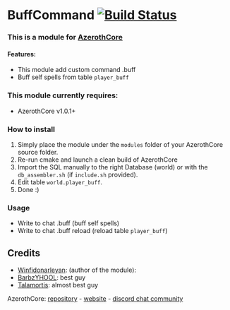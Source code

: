 # BuffCommand [![Build Status](https://travis-ci.org/Winfidonarleyan/BuffCommand-module.svg?branch=master)](https://travis-ci.org/Winfidonarleyan/BuffCommand-module)

### This is a module for [AzerothCore](http://www.azerothcore.org)

#### Features:
- This module add custom command .buff
- Buff self spells from table `player_buff`

### This module currently requires:
- AzerothCore v1.0.1+

### How to install
1. Simply place the module under the `modules` folder of your AzerothCore source folder.
2. Re-run cmake and launch a clean build of AzerothCore
3. Import the SQL manually to the right Database (world) or with the `db_assembler.sh` (if `include.sh` provided).
4. Edit table `world.player_buff`.
5. Done :)

### Usage
- Write to chat .buff (buff self spells)
- Write to chat .buff reload (reload table `player_buff`)

## Credits
* [Winfidonarleyan](https://github.com/Winfidonarleyan): (author of the module): 
* [BarbzYHOOL](https://github.com/barbzyhool): best guy
* [Talamortis](https://github.com/talamortis): almost best guy

AzerothCore: [repository](https://github.com/azerothcore) - [website](http://azerothcore.org/) - [discord chat community](https://discord.gg/PaqQRkd)
